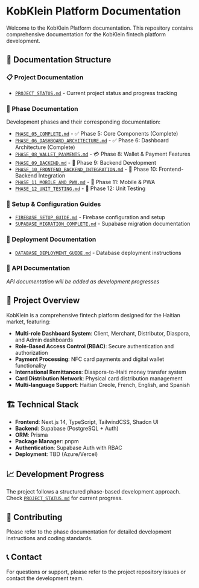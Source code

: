 # KobKlein Platform Documentation

Welcome to the KobKlein Platform documentation. This repository contains comprehensive documentation for the KobKlein fintech platform development.

## 📁 Documentation Structure

### 📋 Project Documentation

- [`PROJECT_STATUS.md`](./project/PROJECT_STATUS.md) - Current project status and progress tracking

### 🚀 Phase Documentation

Development phases and their corresponding documentation:

- [`PHASE_05_COMPLETE.md`](./phases/PHASE_05_COMPLETE.md) - ✅ Phase 5: Core Components (Complete)
- [`PHASE_06_DASHBOARD_ARCHITECTURE.md`](./phases/PHASE_06_DASHBOARD_ARCHITECTURE.md) - ✅ Phase 6: Dashboard Architecture (Complete)
- [`PHASE_08_WALLET_PAYMENTS.md`](./phases/PHASE_08_WALLET_PAYMENTS.md) - 💳 Phase 8: Wallet & Payment Features
- [`PHASE_09_BACKEND.md`](./phases/PHASE_09_BACKEND.md) - 🔧 Phase 9: Backend Development
- [`PHASE_10_FRONTEND_BACKEND_INTEGRATION.md`](./phases/PHASE_10_FRONTEND_BACKEND_INTEGRATION.md) - 🔗 Phase 10: Frontend-Backend Integration
- [`PHASE_11_MOBILE_AND_PWA.md`](./phases/PHASE_11_MOBILE_AND_PWA.md) - 📱 Phase 11: Mobile & PWA
- [`PHASE_12_UNIT_TESTING.md`](./phases/PHASE_12_UNIT_TESTING.md) - 🧪 Phase 12: Unit Testing

### 📖 Setup & Configuration Guides

- [`FIREBASE_SETUP_GUIDE.md`](./guides/FIREBASE_SETUP_GUIDE.md) - Firebase configuration and setup
- [`SUPABASE_MIGRATION_COMPLETE.md`](./guides/SUPABASE_MIGRATION_COMPLETE.md) - Supabase migration documentation

### 🚀 Deployment Documentation

- [`DATABASE_DEPLOYMENT_GUIDE.md`](./deployment/DATABASE_DEPLOYMENT_GUIDE.md) - Database deployment instructions

### 🔧 API Documentation

_API documentation will be added as development progresses_

## 🎯 Project Overview

KobKlein is a comprehensive fintech platform designed for the Haitian market, featuring:

- **Multi-role Dashboard System**: Client, Merchant, Distributor, Diaspora, and Admin dashboards
- **Role-Based Access Control (RBAC)**: Secure authentication and authorization
- **Payment Processing**: NFC card payments and digital wallet functionality
- **International Remittances**: Diaspora-to-Haiti money transfer system
- **Card Distribution Network**: Physical card distribution management
- **Multi-language Support**: Haitian Creole, French, English, and Spanish

## 🏗️ Technical Stack

- **Frontend**: Next.js 14, TypeScript, TailwindCSS, Shadcn UI
- **Backend**: Supabase (PostgreSQL + Auth)
- **ORM**: Prisma
- **Package Manager**: pnpm
- **Authentication**: Supabase Auth with RBAC
- **Deployment**: TBD (Azure/Vercel)

## 📈 Development Progress

The project follows a structured phase-based development approach. Check [`PROJECT_STATUS.md`](./project/PROJECT_STATUS.md) for current progress.

## 🤝 Contributing

Please refer to the phase documentation for detailed development instructions and coding standards.

## 📞 Contact

For questions or support, please refer to the project repository issues or contact the development team.
